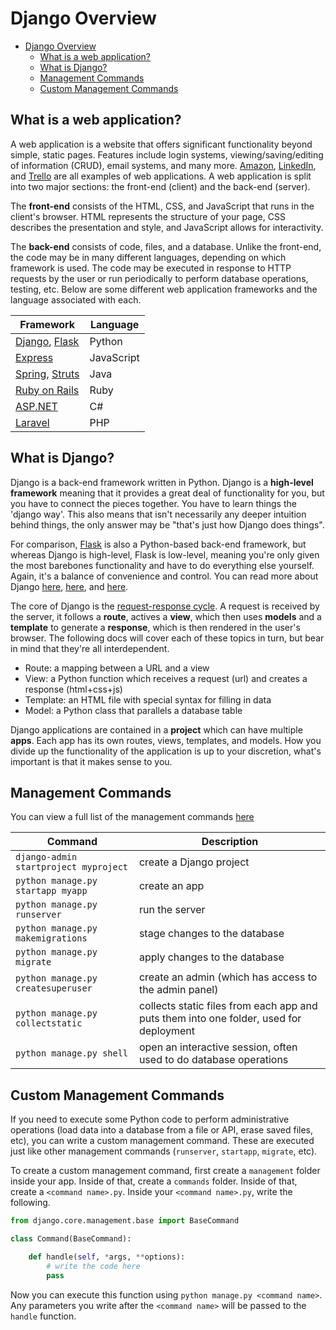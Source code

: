 
# Django Overview

- [Django Overview](#django-overview)
  - [What is a web application?](#what-is-a-web-application)
  - [What is Django?](#what-is-django)
  - [Management Commands](#management-commands)
  - [Custom Management Commands](#custom-management-commands)

## What is a web application?

A web application is a website that offers significant functionality beyond simple, static pages. Features include login systems, viewing/saving/editing of information (CRUD), email systems, and many more. [Amazon](http://amazon.com), [LinkedIn](http://linkedin.com), and [Trello](http://trello.com) are all examples of web applications. A web application is split into two major sections: the front-end (client) and the back-end (server).

The **front-end** consists of the HTML, CSS, and JavaScript that runs in the client's browser. HTML represents the structure of your page, CSS describes the presentation and style, and JavaScript allows for interactivity.

The **back-end** consists of code, files, and a database. Unlike the front-end, the code may be in many different languages, depending on which framework is used. The code may be executed in response to HTTP requests by the user or run periodically to perform database operations, testing, etc. Below are some different web application frameworks and the language associated with each.

| Framework | Language |
|--- |--- |
| [Django](https://www.djangoproject.com/), [Flask](https://flask.palletsprojects.com/en/1.1.x/) | Python |
| [Express](https://expressjs.com/) | JavaScript |
| [Spring](https://spring.io/), [Struts](https://struts.apache.org/) | Java |
| [Ruby on Rails](https://rubyonrails.org/) | Ruby |
| [ASP.NET](https://dotnet.microsoft.com/apps/aspnet) | C# |
| [Laravel](https://laravel.com/) | PHP |



## What is Django?

Django is a back-end framework written in Python. Django is a **high-level framework** meaning that it provides a great deal of functionality for you, but you have to connect the pieces together. You have to learn things the 'django way'. This also means that isn't necessarily any deeper intuition behind things, the only answer may be "that's just how Django does things".

For comparison, [Flask](http://flask.pocoo.org/) is also a Python-based back-end framework, but whereas Django is high-level, Flask is low-level, meaning you're only given the most barebones functionality and have to do everything else yourself. Again, it's a balance of convenience and control. You can read more about Django [here](https://developer.mozilla.org/en-US/docs/Learn/Server-side/Django), [here](https://en.wikipedia.org/wiki/Django_(web_framework)), and [here](https://tutorial.djangogirls.org/en/django/).

The core of Django is the [request-response cycle](django_diagram.png). A request is received by the server, it follows a **route**, actives a **view**, which then uses **models** and a **template** to generate a **response**, which is then rendered in the user's browser. The following docs will cover each of these topics in turn, but bear in mind that they're all interdependent.

- Route: a mapping between a URL and a view
- View: a Python function which receives a request (url) and creates a response (html+css+js)
- Template: an HTML file with special syntax for filling in data
- Model: a Python class that parallels a database table

Django applications are contained in a **project** which can have multiple **apps**. Each app has its own routes, views, templates, and models. How you divide up the functionality of the application is up to your discretion, what's important is that it makes sense to you.

## Management Commands

You can view a full list of the management commands [here](https://docs.djangoproject.com/en/3.0/ref/django-admin/)

| Command | Description |
| ---     | ---         |
| `django-admin startproject myproject` | create a Django project |
| `python manage.py startapp myapp` | create an app |
| `python manage.py runserver` | run the server |
| `python manage.py makemigrations` | stage changes to the database |
| `python manage.py migrate` | apply changes to the database |
| `python manage.py createsuperuser` | create an admin (which has access to the admin panel) |
| `python manage.py collectstatic` | collects static files from each app and puts them into one folder, used for deployment |
| `python manage.py shell` | open an interactive session, often used to do database operations |

## Custom Management Commands

If you need to execute some Python code to perform administrative operations (load data into a database from a file or API, erase saved files, etc), you can write a custom management command. These are executed just like other management commands (`runserver`, `startapp`, `migrate`, etc).

To create a custom management command, first create a `management` folder inside your app. Inside of that, create a `commands` folder. Inside of that, create a `<command name>.py`. Inside your `<command name>.py`, write the following.

```python
from django.core.management.base import BaseCommand

class Command(BaseCommand):

    def handle(self, *args, **options):
        # write the code here
        pass
```

Now you can execute this function using `python manage.py <command name>`. Any parameters you write after the `<command name>` will be passed to the `handle` function.